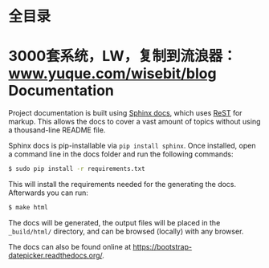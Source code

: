 # 全目录

3000套系统，LW，复制到流浪器：www.yuque.com/wisebit/blog
Documentation
=============

Project documentation is built using [Sphinx docs](sphinx-doc.org/), which uses [ReST](docutils.sourceforge.net/rst.html) for markup.  This allows the docs to cover a vast amount of topics without using a thousand-line README file.

Sphinx docs is pip-installable via `pip install sphinx`.  Once installed, open a command line in the docs folder and run the following commands:

```bash
$ sudo pip install -r requirements.txt
```

This will install the requirements needed for the generating the docs. Afterwards you can run:

```bash
$ make html
```

The docs will be generated, the output files will be placed in the `_build/html/` directory, and can be browsed (locally) with any browser.

The docs can also be found online at <https://bootstrap-datepicker.readthedocs.org/>.
